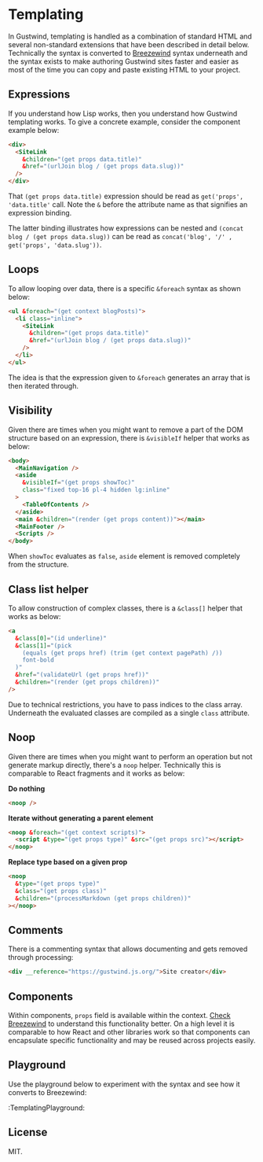 # Templating

In Gustwind, templating is handled as a combination of standard HTML and several non-standard extensions that have been described in detail below. Technically the syntax is converted to [Breezewind](/breezewind) syntax underneath and the syntax exists to make authoring Gustwind sites faster and easier as most of the time you can copy and paste existing HTML to your project.

## Expressions

If you understand how Lisp works, then you understand how Gustwind templating works. To give a concrete example, consider the component example below:

```html
<div>
  <SiteLink
    &children="(get props data.title)"
    &href="(urlJoin blog / (get props data.slug))"
  />
</div>
```

That `(get props data.title)` expression should be read as `get('props', 'data.title'` call. Note the `&` before the attribute name as that signifies an expression binding.

The latter binding illustrates how expressions can be nested and `(concat blog / (get props data.slug))` can be read as `concat('blog', '/' , get('props', 'data.slug'))`.

## Loops

To allow looping over data, there is a specific `&foreach` syntax as shown below:

```html
<ul &foreach="(get context blogPosts)">
  <li class="inline">
    <SiteLink
      &children="(get props data.title)"
      &href="(urlJoin blog / (get props data.slug))"
    />
  </li>
</ul>
```

The idea is that the expression given to `&foreach` generates an array that is then iterated through.

## Visibility

Given there are times when you might want to remove a part of the DOM structure based on an expression, there is `&visibleIf` helper that works as below:

```html
<body>
  <MainNavigation />
  <aside
    &visibleIf="(get props showToc)"
    class="fixed top-16 pl-4 hidden lg:inline"
  >
    <TableOfContents />
  </aside>
  <main &children="(render (get props content))"></main>
  <MainFooter />
  <Scripts />
</body>
```

When `showToc` evaluates as `false`, `aside` element is removed completely from the structure.

## Class list helper

To allow construction of complex classes, there is a `&class[]` helper that works as below:

```html
<a
  &class[0]="(id underline)"
  &class[1]="(pick
    (equals (get props href) (trim (get context pagePath) /))
    font-bold
  )"
  &href="(validateUrl (get props href))"
  &children="(render (get props children))"
/>
```

Due to technical restrictions, you have to pass indices to the class array. Underneath the evaluated classes are compiled as a single `class` attribute.

## Noop

Given there are times when you might want to perform an operation but not generate markup directly, there's a `noop` helper. Technically this is comparable to React fragments and it works as below:

**Do nothing**

```html
<noop />
```

**Iterate without generating a parent element**

```html
<noop &foreach="(get context scripts)">
  <script &type="(get props type)" &src="(get props src)"></script>
</noop>
```

**Replace type based on a given prop**

```html
<noop
  &type="(get props type)"
  &class="(get props class)"
  &children="(processMarkdown (get props children))"
></noop>
```

## Comments

There is a commenting syntax that allows documenting and gets removed through processing:

```html
<div __reference="https://gustwind.js.org/">Site creator</div>
```

## Components

Within components, `props` field is available within the context. [Check Breezewind](/breezewind) to understand this functionality better. On a high level it is comparable to how React and other libraries work so that components can encapsulate specific functionality and may be reused across projects easily.

## Playground

Use the playground below to experiment with the syntax and see how it converts to Breezewind:

:TemplatingPlayground:

## License

MIT.

